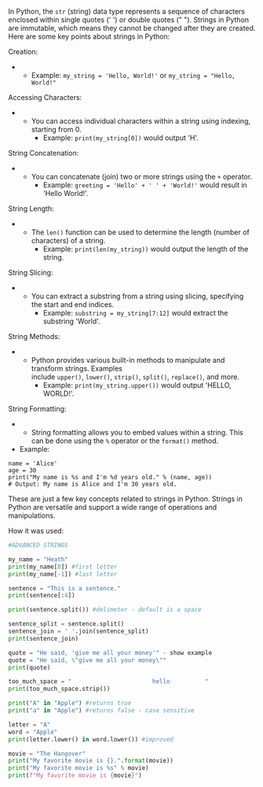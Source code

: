 In Python, the `str` (string) data type represents a sequence of characters enclosed within single quotes (' ') or double quotes (" "). Strings in Python are immutable, which means they cannot be changed after they are created. Here are some key points about strings in Python:

Creation:

- - Example: `my_string = 'Hello, World!'` or `my_string = "Hello, World!"`

Accessing Characters:

- - You can access individual characters within a string using indexing, starting from 0.
    - Example: `print(my_string[0])` would output 'H'.

String Concatenation:

- - You can concatenate (join) two or more strings using the `+` operator.
    - Example: `greeting = 'Hello' + ' ' + 'World!'` would result in 'Hello World!'.

String Length:

- - The `len()` function can be used to determine the length (number of characters) of a string.
    - Example: `print(len(my_string))` would output the length of the string.

String Slicing:

- - You can extract a substring from a string using slicing, specifying the start and end indices.
    - Example: `substring = my_string[7:12]` would extract the substring 'World'.

String Methods:

- - Python provides various built-in methods to manipulate and transform strings. Examples include `upper()`, `lower()`, `strip()`, `split()`, `replace()`, and more.
    - Example: `print(my_string.upper())` would output 'HELLO, WORLD!'.

String Formatting:

- - String formatting allows you to embed values within a string. This can be done using the `%` operator or the `format()` method.
- Example:
```
name = 'Alice'
age = 30
print("My name is %s and I'm %d years old." % (name, age))
# Output: My name is Alice and I'm 30 years old.
```

These are just a few key concepts related to strings in Python. Strings in Python are versatile and support a wide range of operations and manipulations.

How it was used: 
```python
#ADVANCED STRINGS

my_name = "Heath"
print(my_name[0]) #first letter
print(my_name[-1]) #last letter

sentence = "This is a sentence."
print(sentence[:4])

print(sentence.split()) #delimeter - default is a space

sentence_split = sentence.split()
sentence_join = ' '.join(sentence_split)
print(sentence_join)

quote = "He said, 'give me all your money'" - show example
quote = "He said, \"give me all your money\""
print(quote)

too_much_space = "                       hello          "
print(too_much_space.strip())

print("A" in "Apple") #returns true
print("a" in "Apple") #returns false - case sensitive

letter = "A"
word = "Apple"
print(letter.lower() in word.lower()) #improved

movie = "The Hangover"
print("My favorite movie is {}.".format(movie))
print("My favorite movie is %s" % movie)
print(f"My favorite movie is {movie}")
```